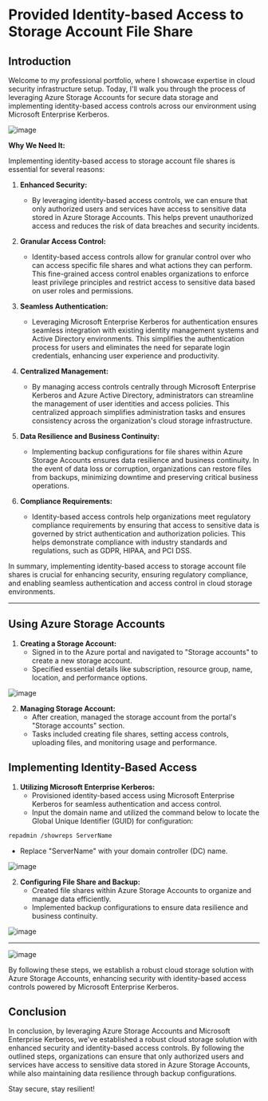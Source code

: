 # Provided Identity-based Access to Storage Account File Share

## Introduction

Welcome to my professional portfolio, where I showcase expertise in cloud security infrastructure setup. Today, I'll walk you through the process of leveraging Azure Storage Accounts for secure data storage and implementing identity-based access controls across our environment using Microsoft Enterprise Kerberos.

![image](https://github.com/rasheedjimoh/iba-storageacct/assets/157264080/22d64704-42fe-432d-b3ed-baae08636fc8)

**Why We Need It:**

Implementing identity-based access to storage account file shares is essential for several reasons:

1. **Enhanced Security:**
   - By leveraging identity-based access controls, we can ensure that only authorized users and services have access to sensitive data stored in Azure Storage Accounts. This helps prevent unauthorized access and reduces the risk of data breaches and security incidents.

2. **Granular Access Control:**
   - Identity-based access controls allow for granular control over who can access specific file shares and what actions they can perform. This fine-grained access control enables organizations to enforce least privilege principles and restrict access to sensitive data based on user roles and permissions.

3. **Seamless Authentication:**
   - Leveraging Microsoft Enterprise Kerberos for authentication ensures seamless integration with existing identity management systems and Active Directory environments. This simplifies the authentication process for users and eliminates the need for separate login credentials, enhancing user experience and productivity.

4. **Centralized Management:**
   - By managing access controls centrally through Microsoft Enterprise Kerberos and Azure Active Directory, administrators can streamline the management of user identities and access policies. This centralized approach simplifies administration tasks and ensures consistency across the organization's cloud storage infrastructure.

5. **Data Resilience and Business Continuity:**
   - Implementing backup configurations for file shares within Azure Storage Accounts ensures data resilience and business continuity. In the event of data loss or corruption, organizations can restore files from backups, minimizing downtime and preserving critical business operations.

6. **Compliance Requirements:**
   - Identity-based access controls help organizations meet regulatory compliance requirements by ensuring that access to sensitive data is governed by strict authentication and authorization policies. This helps demonstrate compliance with industry standards and regulations, such as GDPR, HIPAA, and PCI DSS.

In summary, implementing identity-based access to storage account file shares is crucial for enhancing security, ensuring regulatory compliance, and enabling seamless authentication and access control in cloud storage environments.

---

## Using Azure Storage Accounts

1. **Creating a Storage Account:**
   - Signed in to the Azure portal and navigated to "Storage accounts" to create a new storage account.
   - Specified essential details like subscription, resource group, name, location, and performance options.

![image](https://github.com/rasheedjimoh/iba-storageacct/assets/157264080/43b00325-29fd-4af6-9230-5aa258d1c2cb)


2. **Managing Storage Account:**
   - After creation, managed the storage account from the portal's "Storage accounts" section.
   - Tasks included creating file shares, setting access controls, uploading files, and monitoring usage and performance.

## Implementing Identity-Based Access

1. **Utilizing Microsoft Enterprise Kerberos:**
   - Provisioned identity-based access using Microsoft Enterprise Kerberos for seamless authentication and access control.
   - Input the domain name and utilized the command below to locate the Global Unique Identifier (GUID) for configuration:

```bash
repadmin /showreps ServerName
```

   - Replace "ServerName" with your domain controller (DC) name.

![image](https://github.com/rasheedjimoh/iba-storageacct/assets/157264080/ead759e8-a283-4413-b451-a5ae2170d579)


2. **Configuring File Share and Backup:**
   - Created file shares within Azure Storage Accounts to organize and manage data efficiently.
   - Implemented backup configurations to ensure data resilience and business continuity.

![image](https://github.com/rasheedjimoh/iba-storageacct/assets/157264080/9173e91b-59f2-46cb-ae05-633f20a829f9)

---

![image](https://github.com/rasheedjimoh/iba-storageacct/assets/157264080/14c7e185-8c25-4cd0-b274-d26352153c2a)

By following these steps, we establish a robust cloud storage solution with Azure Storage Accounts, enhancing security with identity-based access controls powered by Microsoft Enterprise Kerberos.


## Conclusion

In conclusion, by leveraging Azure Storage Accounts and Microsoft Enterprise Kerberos, we've established a robust cloud storage solution with enhanced security and identity-based access controls. By following the outlined steps, organizations can ensure that only authorized users and services have access to sensitive data stored in Azure Storage Accounts, while also maintaining data resilience through backup configurations.

Stay secure, stay resilient!









